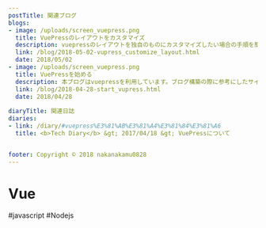 ```yaml
---
postTitle: 関連ブログ
blogs:
- image: /uploads/screen_vuepress.png
  title: VuePressのレイアウトをカスタマイズ
  description: vuepressのレイアウトを独自のものにカスタマイズしたい場合の手順を簡単にまとめます
  link: /blog/2018-05-02-vupress_customize_layout.html
  date: 2018/05/02
- image: /uploads/screen_vuepress.png
  title: VuePressを始める
  description: 本ブログはvuepressを利用しています。ブログ構築の際に参考にしたサイトなど参考文献としてまとめます
  link: /blog/2018-04-28-start_vupress.html
  date: 2018/04/28
  
diaryTitle: 関連日誌
diaries:
- link: /diary/#vuepress%E3%81%AB%E3%81%A4%E3%81%84%E3%81%A6
  title: <b>Tech Diary</b> &gt; 2017/04/18 &gt; VuePressについて


footer: Copyright © 2018 nakanakamu0828
---
```

# Vue
#javascript #Nodejs
